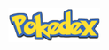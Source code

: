 <img align="center" width="33%" src="https://github.com/Marcoswinrar/pokedex/blob/main/src/assets/images/pokedex.png?raw=true">
